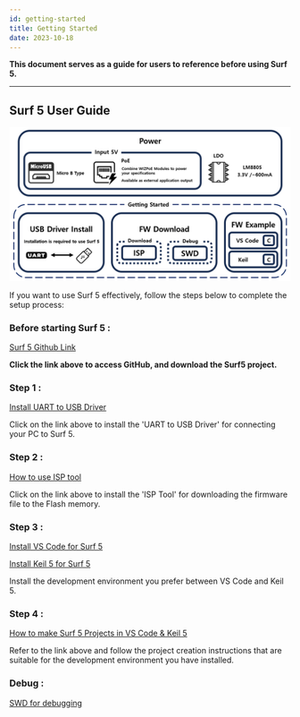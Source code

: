 ```yaml
---
id: getting-started
title: Getting Started
date: 2023-10-18
---
```


**This document serves as a guide for users to reference before using Surf 5.**

-----

## Surf 5 User Guide

<img src="/img/osh/surf5/surf5-gettingstarted.png" />

If you want to use Surf 5 effectively, follow the steps below to complete the setup process:

### Before starting Surf 5 :

[Surf 5 Github Link](https://github.com/Wiznet/W7500x-Surf5/tree/main)

**Click the link above to access GitHub, and download the Surf5 project.**

### Step 1 : 
[Install UART to USB Driver](install-usb-driver.md)

Click on the link above to install the 'UART to USB Driver' for connecting your PC to Surf 5.

### Step 2 : 
[How to use ISP tool](getting-started/flashing-surf5)

Click on the link above to install the 'ISP Tool' for downloading the firmware file to the Flash memory.


### Step 3 : 
[Install VS Code for Surf 5](install-vscode-guide.md)

[Install Keil 5 for Surf 5](install-keil-guide.md)

Install the development environment you prefer between VS Code and Keil 5.


### Step 4 : 
[How to make Surf 5 Projects in VS Code & Keil 5](fw-examples.md)

Refer to the link above and follow the project creation instructions that are suitable for the development environment you have installed.


### Debug : 
[SWD for debugging](debugger-surf5.md)










